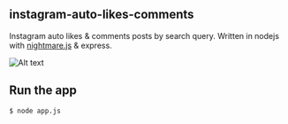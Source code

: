 ## instagram-auto-likes-comments

Instagram auto likes & comments posts by search query. Written in nodejs with [nightmare.js](https://github.com/segmentio/nightmare) & express.

![Alt text](http://oi63.tinypic.com/juv8s5.jpg "Instagram @wisnugro")

## Run the app

```
$ node app.js
```
